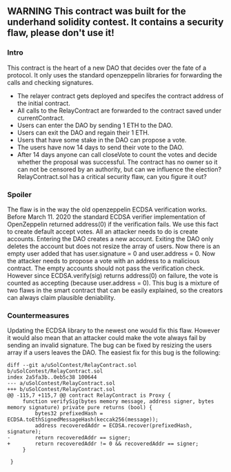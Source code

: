 ## WARNING This contract was built for the underhand solidity contest. It contains a security flaw, please don't use it!
### Intro
This contract is the heart of a new DAO that decides over the fate of a protocol. 
It only uses the standard openzeppelin libraries for forwarding the calls and checking signatures.
* The relayer contract gets deployed and specifes the contract address of the initial contract.
* All calls to the RelayContract are forwarded to the contract saved under currentContract.
* Users can enter the DAO by sending 1 ETH to the DAO.
* Users can exit the DAO and regain their 1 ETH.
* Users that have some stake in the DAO can propose a vote.
* The users have now 14 days to send their vote to the DAO.
* After 14 days anyone can call closeVote to count the votes and decide whether the proposal was successful.
The contract has no owner so it can not be censored by an authority, but can we influence the election?
RelayContract.sol has a critical security flaw, can you figure it out?

### Spoiler
The flaw is in the way the old openzeppelin ECDSA verification works. 
Before March 11. 2020 the standard ECDSA verifier implementation of OpenZeppelin returned address(0) if the verification fails.
We use this fact to create default accept votes.
All an attacker needs to do is create accounts.
Entering the DAO creates a new account.
Exiting the DAO only deletes the account but does not resize the array of users.
Now there is an empty user added that has user.signature = 0 and user.address = 0. 
Now the attacker needs to propose a vote with an address to a malicious contract.
The empty accounts should not pass the verification check.
However since ECDSA.verify(sig) returns address(0) on failure, the vote is counted as accepting (because user.address = 0).
This bug is a mixture of two flaws in the smart contract that can be easily explained, so the creators can always claim plausible deniability.

### Countermeasures 
Updating the ECDSA library to the newest one would fix this flaw. However it would also mean that an attacker could make the vote always fail by sending an invalid signature. The bug can be fixed by resizing the users array if a users leaves the DAO. The easiest fix for this bug is the following:

```git
diff --git a/uSolContest/RelayContract.sol b/uSolContest/RelayContract.sol
index 2a5fa3b..0eb5c38 100644
--- a/uSolContest/RelayContract.sol
+++ b/uSolContest/RelayContract.sol
@@ -115,7 +115,7 @@ contract RelayContract is Proxy {
     function verifySig(bytes memory message, address signer, bytes memory signature) private pure returns (bool) {
         bytes32 prefixedHash = ECDSA.toEthSignedMessageHash(keccak256(message));
         address recoveredAddr = ECDSA.recover(prefixedHash, signature);
-        return recoveredAddr == signer;
+        return recoveredAddr != 0 && recoveredAddr == signer;
     }
     
 }
 ```

